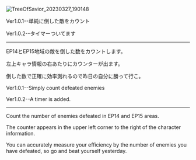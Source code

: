 ![TreeOfSavior_20230327_190148](https://user-images.githubusercontent.com/128560971/229144670-91770665-8fd9-4f47-b9b6-33e293e41c5a.jpg)

Ver1.0.1--単純に倒した敵をカウント

Ver1.0.2--タイマーついてます

---------------------------------------------

EP14とEP15地域の敵を倒した数をカウントします。

左上キャラ情報の右あたりにカウンターが出ます。

倒した数で正確に効率測れるので昨日の自分に勝って行こ。

Ver1.0.1--Simply count defeated enemies

Ver1.0.2--A timer is added.

---------------------------------------------

Count the number of enemies defeated in EP14 and EP15 areas.

The counter appears in the upper left corner to the right of the character information.

You can accurately measure your efficiency by the number of enemies you have defeated, so go and beat yourself yesterday.
